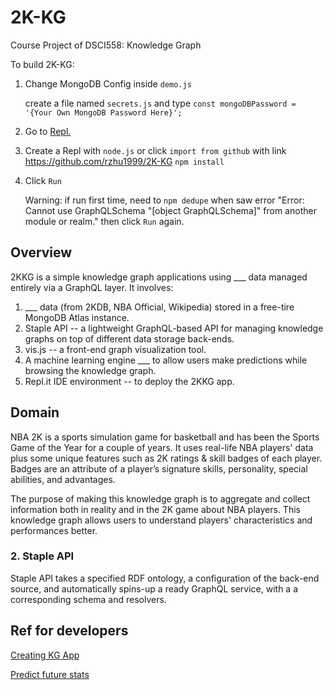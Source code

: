 # 2K-KG

Course Project of DSCI558: Knowledge Graph

To build 2K-KG:

1. Change MongoDB Config inside `demo.js`

    create a file named `secrets.js` and type `const mongoDBPassword = '{Your Own MongoDB Password Here}';`

2. Go to [Repl.](https://replit.com/~)

3. Create a Repl with `node.js` or click `import from github` with link https://github.com/rzhu1999/2K-KG
   `npm install`

4. Click `Run`

    Warning: if run first time, need to `npm dedupe` when saw error "Error: Cannot use GraphQLSchema "[object GraphQLSchema]" from another module or realm." then click `Run` again.

## Overview

2KKG is a simple knowledge graph applications using \_\_\_ data managed entirely via a GraphQL layer. It involves:

1. \_\_\_ data (from 2KDB, NBA Official, Wikipedia) stored in a free-tire MongoDB Atlas instance.
2. Staple API -- a lightweight GraphQL-based API for managing knowledge graphs on top of different data storage back-ends.
3. vis.js -- a front-end graph visualization tool.
4. A machine learning engine \_\_\_ to allow users make predictions while browsing the knowledge graph.
5. Repl.it IDE environment -- to deploy the 2KKG app.

## Domain

NBA 2K is a sports simulation game for basketball and has been the Sports Game of the Year for a couple of years. It uses real-life NBA players' data plus some unique features such as 2K ratings & skill badges of each player. Badges are an attribute of a player’s signature skills, personality, special abilities, and advantages.

The purpose of making this knowledge graph is to aggregate and collect information both in reality and in the 2K game about NBA players. This knowledge graph allows users to understand players' characteristics and performances better.

### 2. Staple API

Staple API takes a specified RDF ontology, a configuration of the back-end source, and automatically spins-up a ready GraphQL service, with a a corresponding schema and resolvers.

## Ref for developers

[Creating KG App](https://levelup.gitconnected.com/knowledge-graph-app-in-15min-c76b94bb53b3)

[Predict future stats](https://towardsdatascience.com/predicting-the-outcome-of-nba-games-with-machine-learning-a810bb768f20)
